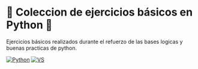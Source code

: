 # :snake: Coleccion de ejercicios básicos en Python :snake:

Ejercicios básicos realizados durante el refuerzo de las bases logicas y buenas practicas de python. 

[![Python](https://img.shields.io/badge/Python-3776AB?style=for-the-badge&logo=python&logoColor=white&labelColor=101010)]()
[![VS](https://img.shields.io/badge/Visual_Studio_Code-007ACC?style=for-the-badge&logo=visual-studio-code&logoColor=white&labelColor=101010)]()
